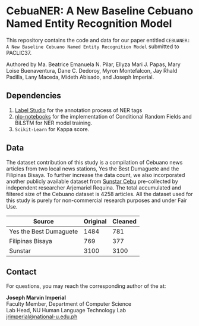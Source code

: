 # CebuaNER: A New Baseline Cebuano Named Entity Recognition Model
This repository contains the code and data for our paper entitled `CEBUANER: A New Baseline Cebuano Named Entity Recognition Model` submitted to PACLIC37. 

Authored by Ma. Beatrice Emanuela N. Pilar, Ellyza Mari J. Papas, Mary Loise Buenaventura, Dane C. Dedoroy, Myron Montefalcon, Jay Rhald Padilla, Lany Maceda, Mideth Abisado, and Joseph Imperial.

## Dependencies
1. [Label Studio](https://labelstud.io/) for the annotation process of NER tags
2. [nlp-notebooks](https://github.com/nlptown/nlp-notebooks/tree/master) for the implementation of Conditional Random Fields and BiLSTM for NER model training.
4. `Scikit-Learn` for Kappa score.

## Data
The dataset contribution of this study is a compilation of Cebuano news articles from two local news stations, Yes the Best Dumaguete and
the Filipinas Bisaya. To further increase the data count, we also incorporated another publicly available dataset from [Sunstar Cebu](https://github.com/rjrequina/Cebuano-POS-Tagger/blob/master/eval/data/scraped/news-raw.txt) pre-collected by independent researcher Arjemariel Requina. The total accumulated and filtered size of the Cebuano dataset is 4258 articles. All the dataset used for this study is purely for non-commercial research purposes and under Fair Use.

| Source                  | Original      | Cleaned |  
| ------------------------| ------------- | ------- |
| Yes the Best Dumaguete  | 1484          | 781     |
| Filipinas Bisaya        | 769           | 377     |
| Sunstar                 | 3100          | 3100    |


## Contact
For questions, you may reach the corresponding author of the at:

**Joseph Marvin Imperial**\
Faculty Member, Department of Computer Science\
Lab Head, NU Human Language Technology Lab\
jrimperial@national-u.edu.ph
